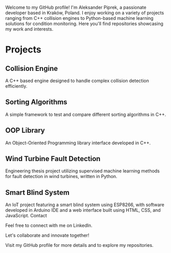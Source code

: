 Welcome to my GitHub profile! I'm Aleksander Piprek, a passionate developer based in Kraków, Poland. I enjoy working on a variety of projects ranging from C++ collision engines to Python-based machine learning solutions for condition monitoring. Here you'll find repositories showcasing my work and interests.
# Projects
## Collision Engine
A C++ based engine designed to handle complex collision detection efficiently.

## Sorting Algorithms
A simple framework to test and compare different sorting algorithms in C++.
## OOP Library
An Object-Oriented Programming library interface developed in C++.

## Wind Turbine Fault Detection
Engineering thesis project utilizing supervised machine learning methods for fault detection in wind turbines, written in Python.

## Smart Blind System
An IoT project featuring a smart blind system using ESP8266, with software developed in Arduino IDE and a web interface built using HTML, CSS, and JavaScript.
Contact

Feel free to connect with me on LinkedIn.

Let's collaborate and innovate together!

Visit my GitHub profile for more details and to explore my repositories.
